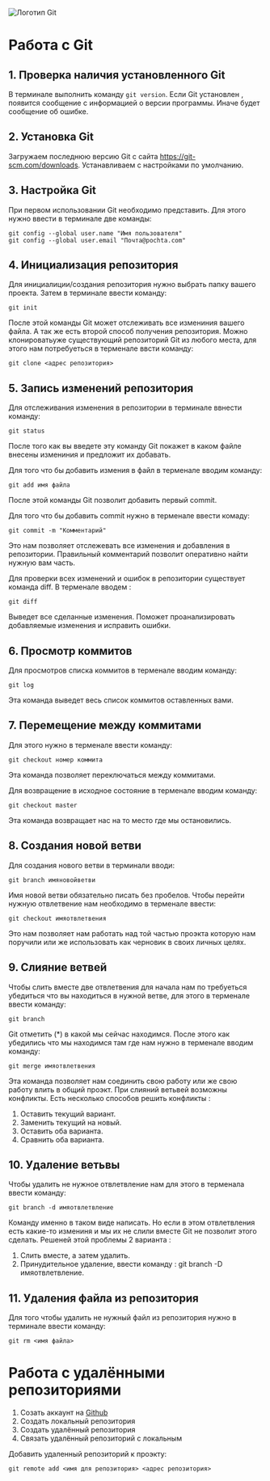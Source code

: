 ![Логотип Git](Git.png)
# Работа с Git

## 1. Проверка наличия установленного Git
В терминале выполнить команду `git version`.
Если Git установлен , появится сообщение с информацией о версии программы. Иначе будет сообщение об ошибке.

## 2. Установка Git
Загружаем последнюю версию Git с сайта
https://git-scm.com/downloads.
Устанавливаем с настройками по умолчанию.

## 3. Настройка Git
При первом использовании Git необходимо представить. Для этого нужно ввести в терминале две команды:
```
git config --global user.name "Имя пользователя"
git config --global user.email "Почта@pochta.com"
```
## 4. Инициализация репозитория
Для инициалиции/создания репозитория нужно выбрать папку вашего проекта. Затем в терминале ввести команду:
```
git init
```
После этой команды Git может отслеживать все измениния вашего файла.
А так же есть второй способ получения репозитория. Можно клонироватьуже существующий репозиторий Git из любого места, для этого нам потребуеться в терменале ввсти команду:
```
git clone <адрес репозитория>
```
## 5. Запись изменений репозитория
Для отслеживания изменения в репозитории в терминале ввнести команду:
```
git status
```
После того как вы введете эту команду Git покажет в каком файле внесены измениния и предложит их добавать.

Для того что бы добавить измения в файл в терменале вводим команду:
```
git add имя файла
```
После этой команды Git позволит добавить первый commit. 

Для того что бы добавить commit нужно в терменале ввести комаду:
```
git commit -m "Комментарий"
```
Это нам позволяет отслежевать все изменения и добавления в репозитории. Правильный комментарий позволит оперативно найти нужную вам часть.


Для проверки всех изменений и ошибок в репозитории существует команда diff. В терменале вводем :
```
git diff
```
Выведет все сделанные изменения. Поможет проанализировать добавляемые изменения и исправить ошибки.
## 6. Просмотр коммитов
Для просмотров списка коммитов в терменале вводим команду:
```
git log
```
Эта команда выведет весь список коммитов оставленных вами.
## 7. Перемещение между коммитами
Для этого нужно в терменале ввести команду:
```
git checkout номер коммита
```
Эта команда позволяет переключаться между коммитами.

Для возвращение в исходное состояние в терменале вводим команду:
```
git checkout master
```
Эта команда возвращает нас на то место где мы остановились.

## 8. Создания новой ветви 

Для создания нового ветви в терминали вводи:
```
git branch имяновойветви
```
Имя новой ветви обязательно писать без пробелов. Чтобы перейти нужную отвлетвение нам необходимо в терменале ввести:
```
git checkout имяотвлетвения
```
Это нам позволяет нам работать над той частью проэкта которую нам поручили или же использовать как черновик в своих личных целях.
## 9. Слияние ветвей

Чтобы слить вместе две отвлетвения для начала нам по требуеться убедиться что вы находиться в нужной ветве, для этого в терменале ввести команду:
```
git branch
```
Git отметить (*) в какой мы сейчас находимся. После этого как убедились что мы находимся там где нам нужно в терменале вводим команду:
```
git merge имяотвлетвения
```
Эта команда позволяет нам соединить свою работу или же свою работу влить в общий проэкт.
При слияний ветьвей возможны конфликты. Есть несколько способов решить конфликты :
1. Оставить текущий вариант.
2. Заменить текущий на новый.
3. Оставить оба варианта.
4. Сравнить оба варианта.

## 10. Удаление ветьвы

Чтобы удалить не нужное отвлетвление нам для этого в терменала ввести команду:
```
git branch -d имяотвлетвление
```
Команду именно в таком виде написать. Но если в этом отвлетвления есть какие-то измениня и мы их не слили вместе Git не позволит этого сделать. Решеней этой проблемы 2 варианта :
1. Слить вместе, а затем удалить.
2. Принудительное удаление, ввести команду : git branch -D имяотвлетвление.

## 11. Удаления файла из репозитория

Для того чтобы удалить не нужный файл из репозитория нужно в терминале ввести команду:
```
git rm <имя файла>
```
# Работа с удалёнными репозиториями
1. Созать аккаунт на [Github](Github.com)
2. Создать локальный репозитория
3. Создать удалённый репозитория
4.  Связать удалённый репозиторий с локальным

Добавить удаленный репозиторий к проэкту:
```
git remote add <имя для репозитория> <адрес репозитория>
```